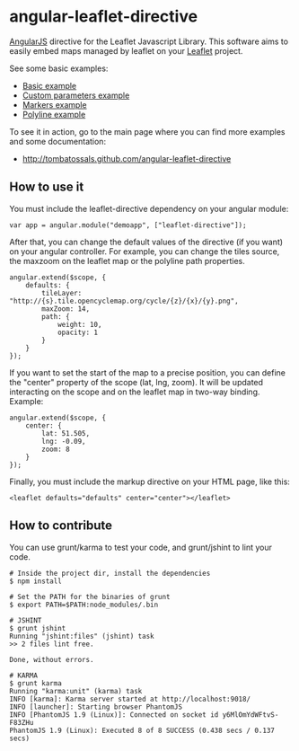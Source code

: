 # angular-leaflet-directive

[AngularJS](http://angularjs.org/) directive for the Leaflet Javascript Library. This software aims to 
easily embed maps managed by leaflet on your [Leaflet](http://leaflet.cloudmade.com) project.

See some basic examples:

* [Basic example](http://tombatossals.github.io/angular-leaflet-directive/examples/simple-example.html)
* [Custom parameters example](http://tombatossals.github.io/angular-leaflet-directive/examples/custom-parameters-example.html)
* [Markers example](http://tombatossals.github.io/angular-leaflet-directive/examples/markers-example.html)
* [Polyline example](http://tombatossals.github.io/angular-leaflet-directive/examples/path-example.html)


To see it in action, go to the main page where you can find more examples and some documentation:

 * http://tombatossals.github.com/angular-leaflet-directive


## How to use it

You must include the leaflet-directive dependency on your angular module:
```
var app = angular.module("demoapp", ["leaflet-directive"]);
```

After that, you can change the default values of the directive (if you want) on your angular controller. For example, you can change the tiles source, the maxzoom on the leaflet map or the polyline path properties.

```
angular.extend($scope, {
    defaults: {
        tileLayer: "http://{s}.tile.opencyclemap.org/cycle/{z}/{x}/{y}.png",
        maxZoom: 14,
        path: {
            weight: 10,
            opacity: 1
        }
    }
});
```

If you want to set the start of the map to a precise position, you can define the "center" property of the scope (lat, lng, zoom). It will be updated interacting on the scope and on the leaflet map in two-way binding. Example:
```
angular.extend($scope, {
    center: {
        lat: 51.505,
        lng: -0.09,
        zoom: 8
    }
});

```
Finally, you must include the markup directive on your HTML page, like this:
```
<leaflet defaults="defaults" center="center"></leaflet>
```

## How to contribute

You can use grunt/karma to test your code, and grunt/jshint to lint your code.

```
# Inside the project dir, install the dependencies
$ npm install

# Set the PATH for the binaries of grunt
$ export PATH=$PATH:node_modules/.bin

# JSHINT
$ grunt jshint
Running "jshint:files" (jshint) task
>> 2 files lint free.

Done, without errors.

# KARMA
$ grunt karma
Running "karma:unit" (karma) task
INFO [karma]: Karma server started at http://localhost:9018/
INFO [launcher]: Starting browser PhantomJS
INFO [PhantomJS 1.9 (Linux)]: Connected on socket id y6MlOmYdWFtvS-F83ZHu
PhantomJS 1.9 (Linux): Executed 8 of 8 SUCCESS (0.438 secs / 0.137 secs)
